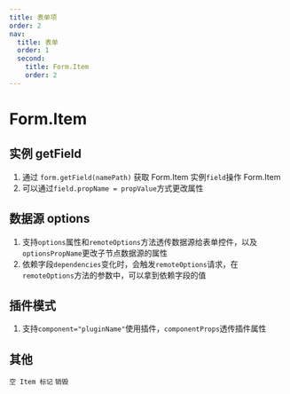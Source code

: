 ```yaml
---
title: 表单项
order: 2
nav:
  title: 表单
  order: 1
  second:
    title: Form.Item
    order: 2
---
```


# Form.Item

## 实例 getField

1. 通过 `form.getField(namePath)` 获取 Form.Item 实例`field`操作 Form.Item
2. 可以通过`field.propName = propValue`方式更改属性

<code src="./demos/instance.tsx" ></code>

## 数据源 options

1. 支持`options`属性和`remoteOptions`方法透传数据源给表单控件，以及`optionsPropName`更改子节点数据源的属性
2. 依赖字段`dependencies`变化时，会触发`remoteOptions`请求，在`remoteOptions`方法的参数中，可以拿到依赖字段的值

<code src="./demos/options.tsx" ></code>

## 插件模式

1. 支持`component="pluginName"`使用插件，`componentProps`透传插件属性

<code src="./demos/pluginsdemo.tsx" ></code>

## 其他

<code src="./demos/empty.tsx" debug >空 Item 标记</code>
<code src="./demos/destroy.tsx" debug >销毁</code>

